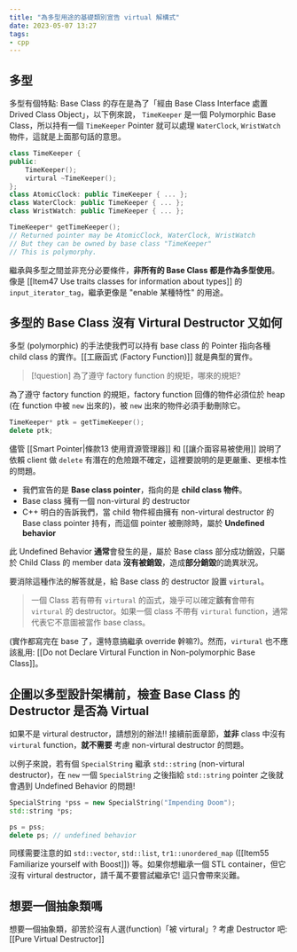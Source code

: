 ```yaml
---
title: "為多型用途的基礎類別宣告 virtual 解構式"
date: 2023-05-07 13:27
tags:
- cpp
---
```


## 多型
多型有個特點: Base Class 的存在是為了「經由 Base Class Interface 處置 Drived Class Object」，以下例來說， `TimeKeeper` 是一個 Polymorphic Base Class，所以持有一個 `TimeKeeper` Pointer 就可以處理 `WaterClock`, `WristWatch` 物件，這就是上面那句話的意思。

```cpp
class TimeKeeper {
public:
	TimeKeeper();
	virtural ~TimeKeeper();
};
class AtomicClock: public TimeKeeper { ... };
class WaterClock: public TimeKeeper { ... };
class WristWatch: public TimeKeeper { ... };

TimeKeeper* getTimeKeeper(); 
// Returned pointer may be AtomicClock, WaterClock, WristWatch
// But they can be owned by base class "TimeKeeper"
// This is polymorphy.
```

繼承與多型之間並非充分必要條件，**非所有的 Base Class 都是作為多型使用**。
像是 [[Item47 Use traits classes for information about types]] 的 `input_iterator_tag`，繼承更像是 "enable 某種特性" 的用途。 


## 多型的 Base Class 沒有 Virtural Destructor 又如何
多型 (polymorphic) 的手法使我們可以持有 base class 的 Pointer 指向各種 child class 的實作。[[工廠函式 (Factory Function)]]  就是典型的實作。

> [!question]
> 為了遵守 factory function 的規矩，哪來的規矩?

為了遵守 factory function 的規矩，factory function 回傳的物件必須位於 heap (在 function 中被 `new` 出來的)，被 `new` 出來的物件必須手動刪除它。
```cpp
TimeKeeper* ptk = getTimeKeeper();
delete ptk;
```

儘管 [[Smart Pointer|條款13 使用資源管理器]] 和 [[讓介面容易被使用]] 說明了依賴 client 做 `delete` 有潛在的危險跟不確定，這裡要說明的是更嚴重、更根本性的問題。
- 我們宣告的是 **Base class pointer**，指向的是 **child class 物件**。
- Base class 擁有一個 non-virtural 的 destructor
- C++ 明白的告訴我們，當 child 物件經由擁有 non-virtural destructor 的 Base class pointer 持有，而這個 pointer 被刪除時，屬於 **Undefined behavior**

此 Undefined Behavior **通常**會發生的是，屬於 Base class 部分成功銷毀，只屬於 Child Class 的 member data **沒有被銷毀**，造成**部分銷毀**的詭異狀況。

要消除這種作法的解答就是，給 Base class 的 destructor 設置 `virtural`。

> 一個 Class 若有帶有 `virtural` 的函式，幾乎可以確定**該有**會帶有 `virtural` 的 destructor。如果一個 class 不帶有 `virtural` function，通常代表它不意圖被當作 base class。

 (實作都寫完在 base 了，還特意搞繼承 override 幹嘛?)。然而，`virtural` 也不應該亂用: [[Do not Declare Virtural Function in Non-polymorphic Base Class]]。

## 企圖以多型設計架構前，檢查 Base Class 的 Destructor 是否為 Virtual

如果不是 virtural destructor，請想別的辦法!! 
接續前面章節，**並非** class 中沒有 `virtural` function，**就不需要** 考慮 non-virtural destructor 的問題。

以例子來說，若有個 `SpecialString` 繼承 `std::string` (non-virtural destructor)，在 `new` 一個 `SpecialString` 之後指給 `std::string` pointer 之後就會遇到 Undefined Behavior 的問題! 

```cpp
SpecialString *pss = new SpecialString("Impending Doom");
std::string *ps;

ps = pss;
delete ps; // undefined behavior
```

同樣需要注意的如 `std::vector`, `std::list`, `tr1::unordered_map` ([[Item55 Familiarize yourself with Boost]]) 等。如果你想繼承一個 STL container，但它沒有 virtural destructor，請千萬不要嘗試繼承它! 這只會帶來災難。

## 想要一個抽象類嗎
想要一個抽象類，卻苦於沒有人選(function)「被 virtural」? 考慮 Destructor 吧: [[Pure Virtual Destructor]]


